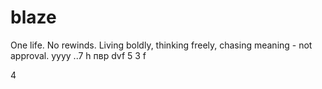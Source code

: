 # blaze

One life. No rewinds. Living boldly, thinking freely, chasing meaning - not approval.
yyyy
..7 h 
пвр dvf 
5
3
f

4
